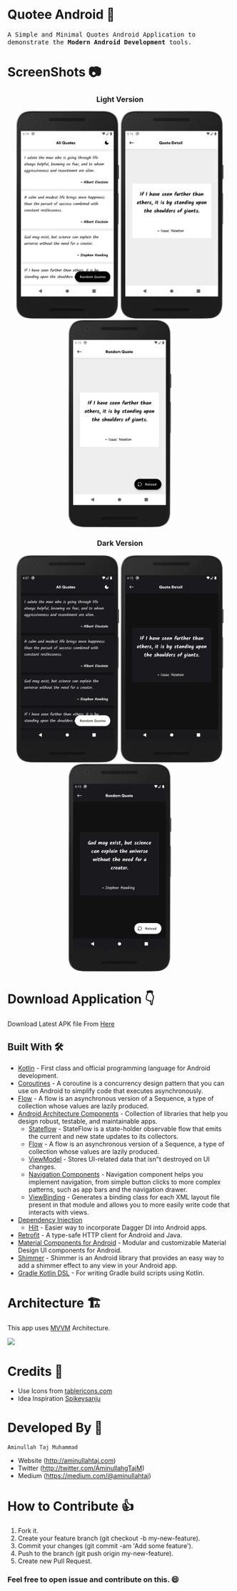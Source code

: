 # Quotee Android 📑
<samp>
A Simple and Minimal Quotes Android Application to demonstrate the <b>Modern Android Development</b> tools.
</samp>
  
# ScreenShots 📷  
<div align="center">
  <h3> Light Version </h3>
  <img src="https://github.com/AminullahTajMuhammad/Quotee/blob/master/assets/quotes_listing_light.png" width="230px"/> 
  <img src="https://github.com/AminullahTajMuhammad/Quotee/blob/master/assets/quotes_details_light.png" width="230px" /> 
  <img src="https://github.com/AminullahTajMuhammad/Quotee/blob/master/assets/random_quote_light.png" width="230px" /><br>
    
  <h3> Dark Version </h3>
  <img src="https://github.com/AminullahTajMuhammad/Quotee/blob/master/assets/quotes_listing_dark.png" width="230px"/> 
  <img src="https://github.com/AminullahTajMuhammad/Quotee/blob/master/assets/quote_detail_dark.png" width="230px" /> 
  <img src="https://github.com/AminullahTajMuhammad/Quotee/blob/master/assets/random_quote_dark.png" width="230px" /><br>
</div>

# Download Application 👇  
  Download Latest APK file From [Here]()

## Built With 🛠

- [Kotlin](https://kotlinlang.org/) - First class and official programming language for Android
  development.
- [Coroutines](https://kotlinlang.org/docs/reference/coroutines-overview.html) - A coroutine is a
  concurrency design pattern that you can use on Android to simplify code that executes
  asynchronously.
- [Flow](https://kotlinlang.org/docs/reference/coroutines/flow.html) - A flow is an asynchronous
  version of a Sequence, a type of collection whose values are lazily produced.
- [Android Architecture Components](https://developer.android.com/topic/libraries/architecture) -
  Collection of libraries that help you design robust, testable, and maintainable apps.
  - [Stateflow](https://developer.android.com/kotlin/flow/stateflow-and-sharedflow) - StateFlow is a
    state-holder observable flow that emits the current and new state updates to its collectors.
  - [Flow](https://kotlinlang.org/docs/reference/coroutines/flow.html) - A flow is an asynchronous
    version of a Sequence, a type of collection whose values are lazily produced.
  - [ViewModel](https://developer.android.com/topic/libraries/architecture/viewmodel) - Stores
    UI-related data that isn"t destroyed on UI changes.
  - [Navigation Components](https://developer.android.com/guide/navigation) - Navigation component helps you implement navigation, from simple button clicks to more complex patterns, such as app bars and the navigation drawer.
  - [ViewBinding](https://developer.android.com/topic/libraries/view-binding) - Generates a binding class for each XML layout file present in that module and allows you to more easily write code that interacts with views.
- [Dependency Injection](https://developer.android.com/training/dependency-injection)
  - [Hilt](https://dagger.dev/hilt) - Easier way to incorporate Dagger DI into Android apps.
- [Retrofit](https://square.github.io/retrofit/) - A type-safe HTTP client for Android and Java.
- [Material Components for Android](https://github.com/material-components/material-components-android) - Modular and customizable Material Design UI components for Android.
- [Shimmer](https://facebook.github.io/shimmer-android/) - Shimmer is an Android library that provides an easy way to add a shimmer effect to any view in your Android app.
- [Gradle Kotlin DSL](https://docs.gradle.org/current/userguide/kotlin_dsl.html) - For writing Gradle build scripts using Kotlin.


# Architecture 🏗️
This app uses [MVVM](https://developer.android.com/topic/architecture) Architecture.

<img src="https://developer.android.com/topic/libraries/architecture/images/final-architecture.png"/>

# Credits 🙏
- Use Icons from [tablericons.com](https://tablericons.com)
- Idea Inspiration [Spikeysanju](https://github.com/Spikeysanju/)

# Developed By 👨

```
Aminullah Taj Muhammad
```
- Website (http://aminullahtaj.com)
- Twitter (http://twitter.com/AminullahgTajM)
- Medium (https://medium.com/@aminullahtaj)

#  How to Contribute 👍
1. Fork it.
2. Create your feature branch (git checkout -b my-new-feature).
3. Commit your changes (git commit -am 'Add some feature').
4. Push to the branch (git push origin my-new-feature).
5. Create new Pull Request.

### Feel free to open issue and contribute on this. :smile:

